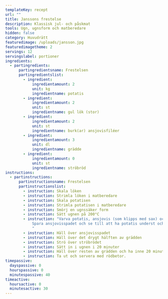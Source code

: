 ```yaml
---
templateKey: recept
url: ""
title: Janssons frestelse
description: Klassisk jul- och påskmat
tools: Ugn, ugnsform och matberedare
hidden: false
category: Huvudrätt
featuredimage: /uploads/jansson.jpg
featuredimagetheme: 2
servings: 12
servingslabel: portioner
ingredients:
  - partingredients:
      partingredientsname: Frestelsen
      partingredientslist:
        - ingredient:
            ingredientamount: 2
            unit: kg
            ingredientname: potatis
        - ingredient:
            ingredientamount: 2
            unit: st
            ingredientname: gul lök (stor)
        - ingredient:
            ingredientamount: 2
            unit: st
            ingredientname: burk(ar) ansjovisfiléer
        - ingredient:
            ingredientamount: 3
            unit: dl
            ingredientname: grädde
        - ingredient:
            ingredientamount: 0
            unit: st
            ingredientname: ströbröd
instructions:
  - partinstructions:
      partinstructionsname: Frestelsen
      partinstructionslist:
        - instruction: Skala löken
        - instruction: Strimla löken i matberedare
        - instruction: Skala potatisen
        - instruction: Strimla potatisen i matberedare
        - instruction: Smörj en ugnssäker form
        - instruction: Sätt ugnen på 200°C
        - instruction: "Varva potatis, ansjovis (som klipps med sax) och lök i formen.
            Spara ansjovisspadet och se till att ha potatis underst och överst.
            "
        - instruction: Häll över ansjovisspadet
        - instruction: Häll över det drygt hälften av grädden
        - instruction: Strö över ströbrödet
        - instruction: Sätt in i ugnen i 20 minuter
        - instruction: Häll över resten av grädden och ha inne 20 minuter till i ugnen
        - instruction: Ta ut och servera med rödbetor.
timepassive:
  dayspassive: 0
  hourspassive: 0
  minutespassive: 40
timeactive:
  hoursactive: 0
  minutesactive: 30
---
```

